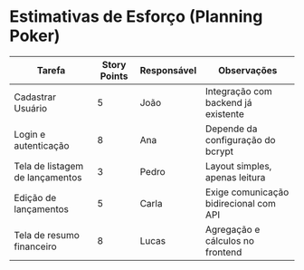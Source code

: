 # Estimativas de Esforço (Planning Poker)

| Tarefa | Story Points | Responsável | Observações |
|--------|---------------|--------------|--------------|
| Cadastrar Usuário | 5 | João | Integração com backend já existente |
| Login e autenticação | 8 | Ana | Depende da configuração do bcrypt |
| Tela de listagem de lançamentos | 3 | Pedro | Layout simples, apenas leitura |
| Edição de lançamentos | 5 | Carla | Exige comunicação bidirecional com API |
| Tela de resumo financeiro | 8 | Lucas | Agregação e cálculos no frontend |
